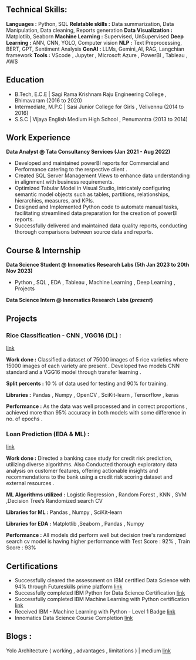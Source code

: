 
## Technical Skills: 
**Languages :** Python, SQL
**Relatable skills :** Data summarization, Data Manipulation, Data cleaning, Reports generation
**Data Visualization :** Matplotlib, Seaborn
**Machine Learning :** Supervised, UnSupervised
**Deep Learning :** ANN, CNN, YOLO, Computer vision
**NLP :** Text Preprocessing, BERT, GPT, Sentiment Analysis
**GenAI :** LLMs, Gemini_AI, RAG, Langchian framework
**Tools :** VScode , Jupyter , Microsoft Azure , PowerBI , Tableau , AWS


## Education
- B.Tech, E.C.E | Sagi Rama Krishnam Raju Engineering College , Bhimavaram (2016 to 2020)								       		
- Intermediate, M.P.C	| Sasi Junior College for Girls , Velivennu (2014 to 2016)	 			        		
- S.S.C | Vijaya English Medium High School , Penumantra (2013 to 2014)


## Work Experience
**Data Analyst @ Tata Consultancy Services (Jan 2021 - Aug 2022)**
- Developed and maintained powerBI reports for Commercial and
Performance catering to the respective client .
- Created SQL Server Management Views to enhance data understanding
in alignment with business requirements.
- Optimized Tabular Model in Visual Studio, intricately configuring
semantic model objects such as tables, partitions, relationships,
hierarchies, measures, and KPIs.
- Designed and Implemented Python code to automate manual tasks,
facilitating streamlined data preparation for the creation of powerBI
reports.
- Successfully delivered and maintained data quality reports, conducting
thorough comparisons between source data and reports.


## Course & Internship
**Data Science Student @ Innomatics Research Labs (5th Jan 2023  to 20th Nov 2023)**
- Python , SQL , EDA , Tableau , Machine Learning , Deep Learning , Projects

**Data Science Intern @ Innomatics Research Labs (*present*)**

## Projects
### Rice Classification - CNN , VGG16 (DL) :
[link](https://github.com/Divyapoojitha/RiceClassificationDL_CNN)

**Work done :** Classified a dataset of 75000 images of 5 rice varieties where 15000 images of
each variety are present . Developed two models CNN standard and a VGG16
model through transfer learning .

**Split percents :** 10 % of data used for testing and 90% for training.

**Libraries :** Pandas , Numpy , OpenCV , SciKit-learn , Tensorflow , keras

**Performance :** As the data was well processed and in correct proportions ,
achieved more than 95% accuracy in both models with some difference in no. of
epochs .


### Loan Prediction (EDA & ML) :
[link](https://github.com/Divyapoojitha/LoanPrediction_EDA_ML)

**Work done :** Directed a banking case study for credit risk prediction, utilizing diverse algorithms. Also Conducted thorough exploratory data analysis on customer features, offering actionable insights and recommendations to the bank using a credit risk scoring dataset and external resources .

**ML Algorithms utilized :** Logistic Regression , Random Forest , KNN , SVM ,Decision Tree’s Randomized search CV

**Libraries for ML :** Pandas , Numpy , SciKit-learn 

**Libraries for EDA :** Matplotlib ,Seaborn , Pandas , Numpy

**Performance :** All models did perform well but decision tree's randomized search cv model is having higher performance with Test Score : 92% , Train Score : 93%



## Certifications
- Successfully cleared the assessment on IBM certified Data Science with 94%
through Futureskills prime platform [link](https://github.com/Divyapoojitha/Certificates/blob/main/FutureSkillsIBMcDS.pdf)
- Successfully completed IBM Python for Data Science Certification [link](https://github.com/Divyapoojitha/Certificates/blob/main/IBM%20Certificate%20_%20PythonForDataScience.pdf)
- Successfully completed IBM Machine Learning with Python certification [link](https://github.com/Divyapoojitha/Certificates/blob/main/IBM%20ML0101EN%20Certificate%20_%20Cognitive%20Class.pdf)
- Received IBM - Machine Learning with Python - Level 1 Badge [link](https://github.com/Divyapoojitha/Certificates/blob/main/Machine_Learning_with_Python___Level_1_Badge20240706-7-itha9t.pdf)
- Innomatics Data Science Course Completion [link](https://github.com/Divyapoojitha/Certificates/blob/main/Innomatics_Data_Science%20Course%20Completion_certificate.pdf)


## Blogs :
Yolo Architecture ( working , advantages , limitations ) | medium  [link](https://medium.com/@divyapoojitha999/yolo-architecture-6a584081363b)
